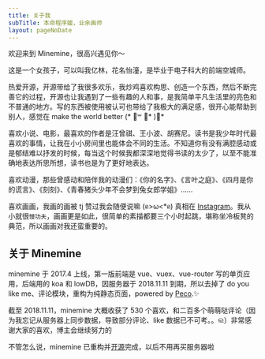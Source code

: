 ```yaml
---
title: 关于我
subTitle: 本命程序媛，业余画师
layout: pageNoDate
---
```


欢迎来到 Minemine，很高兴遇见你～

这是一个女孩子，可以叫我亿林，花名怡潼，是毕业于电子科大的前端空城师。

热爱开源，开源带给了我很多欢乐，我炒鸡喜欢构思、创造一个东西，然后不断完善它的过程，开源也让我遇到了一些有趣的人和事，是我简单平凡生活里的亮色和不普通的地方。写的东西被使用被认可也带给了我极大的满足感，很开心能帮助到别人，感觉在 make the world better (* ॑꒳ ॑* )⋆*

喜欢小说、电影，最喜欢的作者是汪曾祺、王小波、胡赛尼。读书是我少年时代最喜欢的事情，让我在小小房间里也能体会不同的生活。不知道你有没有满腔感动或是郁结难以抒发的时候，每当这个时候我都深深地觉得书读的太少了，以至不能准确地表达所思所想，读书也是为了更好地表达。

喜欢动漫，那些曾感动和陪伴我的动漫们：《你的名字》、《言叶之庭》、《四月是你的谎言》、《刻刻》、《青春猪头少年不会梦到兔女郎学姐》……

喜欢画画，我画的画被 tj 赞过我会随便说嘛 (ฅ>ω<*ฅ) 真相在 [Instagram](https://www.instagram.com/p/BZBntfmlwzF/)。我从小就很`慢功夫`，画画更是如此，很简单的素描都要三个小时起跳，堪称坐冷板凳的典范，所以画画对我还蛮重要的。

## 关于 Minemine
minemine 于 2017.4 上线，第一版前端是 vue、vuex、vue-router 写的单页应用，后端用的 koa 和 lowDB，因服务器于 2018.11.11 到期，所以去掉了 do you like me、评论模块，重构为纯静态页面，powered by [Peco](https://github.com/upash/peco).✨

截至 2018.11.11，minemine 大概收获了 530 个喜欢，和二百多个萌萌哒评论（因为我忘记从服务器上同步数据，导致部分评论、like 数据已不可考。。ଲ）非常感谢大家的喜欢，博主会继续努力的

不管怎么说，minemine 已重构并[开源](https://github.com/luyilin/minemine)完成，以后不用再买服务器啦